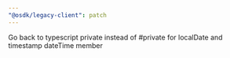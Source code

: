 ```yaml
---
"@osdk/legacy-client": patch
---
```


Go back to typescript private instead of #private for localDate and timestamp dateTime member
